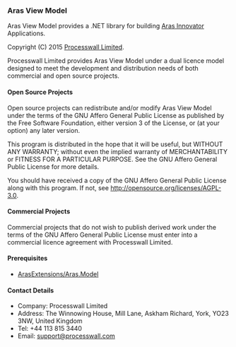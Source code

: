 ### Aras View Model

Aras View Model provides a .NET library for building [Aras Innovator](http://www.aras.com) Applications.

Copyright (C) 2015 [Processwall Limited](http://www.processwall.com).

Processwall Limited provides Aras View Model under a dual licence model designed to meet the development 
and distribution needs of both commercial and open source projects.

#### Open Source Projects

Open source projects can redistribute and/or modify Aras View Model under the terms of the 
GNU Affero General Public License as published by the Free Software Foundation, either version 3 of the License, or
(at your option) any later version.

This program is distributed in the hope that it will be useful,
but WITHOUT ANY WARRANTY; without even the implied warranty of
MERCHANTABILITY or FITNESS FOR A PARTICULAR PURPOSE.  See the
GNU Affero General Public License for more details.

You should have received a copy of the GNU Affero General Public License
along with this program.  If not, see http://opensource.org/licenses/AGPL-3.0.

#### Commercial Projects

Commercial projects that do not wish to publish derived work under the terms of the GNU Affero General Public License 
must enter into a commercial licence agreement with Processwall Limited.

#### Prerequisites

 * [ArasExtensions/Aras.Model](https://github.com/ArasExtensions/Aras.Model)
 
#### Contact Details

 * Company: Processwall Limited
 * Address: The Winnowing House, Mill Lane, Askham Richard, York, YO23 3NW, United Kingdom
 * Tel:     +44 113 815 3440
 * Email:   support@processwall.com
